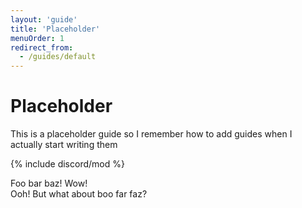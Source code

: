 ```yaml
---
layout: 'guide'
title: 'Placeholder'
menuOrder: 1
redirect_from:
  - /guides/default
---
```



# Placeholder
This is a placeholder guide so I remember how to add guides when I actually start writing them

{% include discord/mod %}

<discord-messages light>
	<discord-message author="User" role-color="#DEADBEEF">
		Foo bar baz!
	</discord-message>
	<discord-message author="Pest" avatar="orange" edited bot>
		Wow!<br>
		Ooh!
	</discord-message>
	<discord-message author="zajrik" avatar="https://i.imgur.com/MSZsLzb.png">
		But what about boo far faz?
	</discord-message>
</discord-messages>